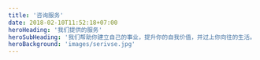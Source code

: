 ```yaml
---
title: '咨询服务'
date: 2018-02-10T11:52:18+07:00
heroHeading: '我们提供的服务'
heroSubHeading: '我们帮助你建立自己的事业，提升你的自我价值，并过上你向往的生活。'
heroBackground: 'images/serivse.jpg'
---
```


